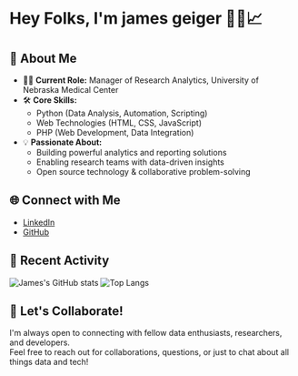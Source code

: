 <!--
**james-geiger/james-geiger** is a ✨ _special_ ✨ repository because its `README.md` (this file) appears on your GitHub profile.

Here are some ideas to get you started:

- 🔭 I’m currently working on ...
- 🌱 I’m currently learning ...
- 👯 I’m looking to collaborate on ...
- 🤔 I’m looking for help with ...
- 💬 Ask me about ...
- 📫 How to reach me: ...
- 😄 Pronouns: ...
- ⚡ Fun fact: ...
-->

# Hey Folks, I'm james geiger 👨‍💻📈

<!--
I'm the **Manager of Research Analytics** at the University of Nebraska Medical Center. I thrive at the intersection of data, technology, and impactful research—helping teams unlock the power of analytics to drive discoveries and innovation.
-->

## 🚀 About Me

- 🧑‍💼 **Current Role:** Manager of Research Analytics, University of Nebraska Medical Center
- 🛠️ **Core Skills:**  
  - Python (Data Analysis, Automation, Scripting)
  - Web Technologies (HTML, CSS, JavaScript)
  - PHP (Web Development, Data Integration)
- 💡 **Passionate About:**  
  - Building powerful analytics and reporting solutions
  - Enabling research teams with data-driven insights
  - Open source technology & collaborative problem-solving

## 🌐 Connect with Me

- [LinkedIn](https://www.linkedin.com/in/geigerjamesm/)
- [GitHub](https://github.com/james-geiger)

<!--
---

## 📊 Featured Projects
-->

<!-- Replace with your actual pinned repositories or key projects
- [Awesome Research Analytics Tools](https://github.com/james-geiger/awesome-research-analytics)  
  Curated tools and scripts to empower research data professionals.

- [UNMC Research Dashboard](https://github.com/james-geiger/unmc-research-dashboard)  
  Real-time dashboards for research analytics at UNMC.
  -->

## 📝 Recent Activity

<!-- GitHub profile README activity badges/examples -->
![James's GitHub stats](https://github-readme-stats.vercel.app/api?username=james-geiger&show_icons=true&theme=default)
![Top Langs](https://github-readme-stats.vercel.app/api/top-langs/?username=james-geiger&layout=compact)


## 💬 Let's Collaborate!

I'm always open to connecting with fellow data enthusiasts, researchers, and developers.  
Feel free to reach out for collaborations, questions, or just to chat about all things data and tech!

